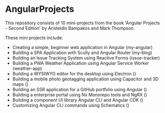 # AngularProjects

This repository consists of 10 mini-projects from the book 'Angular Projects - Second Edition' by Aristeidis Bampakos and Mark Thompson. 

These mini projects include:
- Creating a simple, beginner web application in Angular (my-angular)
- Building a SPA Application with Scully and Angular Router (my-blog)
- Building an Issue Tracking System using Reactive Forms (issue-tracker)
- Building a PWA Weather Application using Angular Service Worker (weather-app)
- Building a WYSIWYG editor for the desktop using Electron ()
- Building a mobile photo geotagging application using Capacitor and 3D maps ()
- Building an SSR application for a GitHub portfolio using Angular ()
- Building a enterprise portal using Nx Monorepo tools and NgRX ()
- Building a component UI library Angular CLI and Angular CDK ()
- Customizing Angular CLI commands using Schematics ()
